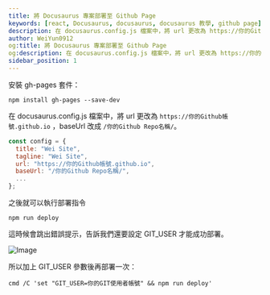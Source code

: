 ```yaml
---
title: 將 Docusaurus 專案部署至 Github Page
keywords: [react, Docusaurus, docusaurus, docusaurus 教學, github page]
description: 在 docusaurus.config.js 檔案中，將 url 更改為 https://你的Github帳號.github.io，baseUrl 改成 /你的Github Repo名稱/。
author: WeiYun0912
og:title: 將 Docusaurus 專案部署至 Github Page
og:description: 在 docusaurus.config.js 檔案中，將 url 更改為 https://你的Github帳號.github.io，baseUrl 改成 /你的Github Repo名稱/。
sidebar_position: 1
---
```


安裝 gh-pages 套件：

```
npm install gh-pages --save-dev
```

在 docusaurus.config.js 檔案中，將 url 更改為 `https://你的Github帳號.github.io` ，baseUrl 改成 `/你的Github Repo名稱/`。

```js title='docusaurus.config.js' showLineNumbers
const config = {
  title: "Wei Site",
  tagline: "Wei Site",
  url: "https://你的Github帳號.github.io",
  baseUrl: "/你的Github Repo名稱/",
  ...
};
```

之後就可以執行部署指令

```
npm run deploy
```

這時候會跳出錯誤提示，告訴我們還要設定 GIT_USER 才能成功部署。

![Image](https://i.imgur.com/nHhn44R.png)

所以加上 GIT_USER 參數後再部署一次：

```
cmd /C 'set "GIT_USER=你的GIT使用者帳號" && npm run deploy'
```
